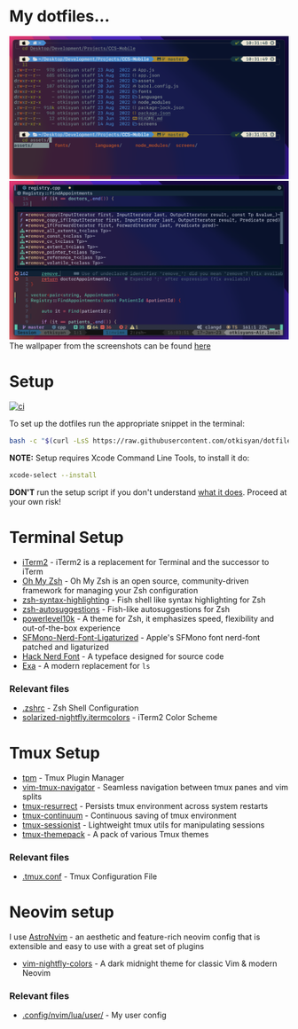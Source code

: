# My dotfiles...

![oh-my-zsh screenshot](./images/terminal.png)
![astronvim screenshot](./images/astronvim.png)
The wallpaper from the screenshots can be found [here](https://github.com/dotnet-presentations/dotNET20th)

# Setup

[![ci](https://github.com/otkisyan/dotfiles/actions/workflows/macos.yml/badge.svg)](https://github.com/otkisyan/dotfiles/actions/workflows/macos.yml)

To set up the dotfiles run the appropriate snippet in the terminal:

```bash
bash -c "$(curl -LsS https://raw.githubusercontent.com/otkisyan/dotfiles/master/scripts/setup.sh)"
```

**NOTE:** Setup requires Xcode Command Line Tools, to install it do:

```bash
xcode-select --install
```

**DON'T** run the setup script if you don't understand [what it does](scripts/setup.sh). Proceed at your own risk!

# Terminal Setup

- [iTerm2](https://iterm2.com/) - iTerm2 is a replacement for Terminal and the successor to iTerm
- [Oh My Zsh](https://ohmyz.sh/) - Oh My Zsh is an open source, community-driven framework for managing your Zsh configuration
- [zsh-syntax-highlighting](https://github.com/zsh-users/zsh-syntax-highlighting) - Fish shell like syntax highlighting for Zsh
- [zsh-autosuggestions](https://github.com/zsh-users/zsh-autosuggestions) - Fish-like autosuggestions for Zsh
- [powerlevel10k](https://github.com/romkatv/powerlevel10k) - A theme for Zsh, it emphasizes speed, flexibility and out-of-the-box experience
- [SFMono-Nerd-Font-Ligaturized](https://github.com/shaunsingh/SFMono-Nerd-Font-Ligaturized) - Apple's SFMono font nerd-font patched and ligaturized
- [Hack Nerd Font](https://github.com/ryanoasis/nerd-fonts/tree/master/patched-fonts/Hack) - A typeface designed for source code
- [Exa](https://github.com/ogham/exa) - A modern replacement for `ls`

### Relevant files

- [.zshrc](./src/.zshrc) - Zsh Shell Configuration
- [solarized-nightfly.itermcolors](./src/solarized-nightfly.itermcolors) - iTerm2 Color Scheme

# Tmux Setup

- [tpm](https://github.com/tmux-plugins/tpm) - Tmux Plugin Manager
- [vim-tmux-navigator](https://github.com/christoomey/vim-tmux-navigator) - Seamless navigation between tmux panes and vim splits
- [tmux-resurrect](https://github.com/tmux-plugins/tmux-resurrect) - Persists tmux environment across system restarts
- [tmux-continuum](https://github.com/tmux-plugins/tmux-continuum) - Continuous saving of tmux environment
- [tmux-sessionist](https://github.com/tmux-plugins/tmux-sessionist) - Lightweight tmux utils for manipulating sessions
- [tmux-themepack](https://github.com/jimeh/tmux-themepack) - A pack of various Tmux themes

### Relevant files

- [.tmux.conf](./src/.tmux.conf) - Tmux Configuration File

# Neovim setup

I use [AstroNvim](https://github.com/AstroNvim/AstroNvim) - an aesthetic and feature-rich neovim config that is extensible and easy to use with a great set of plugins

- [vim-nightfly-colors](https://github.com/bluz71/vim-nightfly-colors) - A dark midnight theme for classic Vim & modern Neovim

### Relevant files

- [.config/nvim/lua/user/](./src/.config/nvim/lua/user/) - My user config
